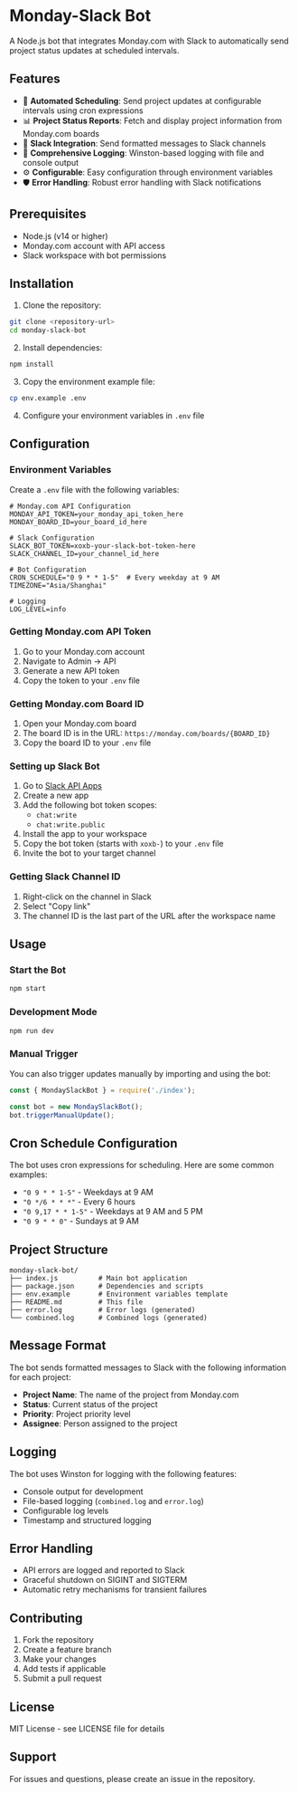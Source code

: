 # Monday-Slack Bot

A Node.js bot that integrates Monday.com with Slack to automatically send project status updates at scheduled intervals.

## Features

- 🔄 **Automated Scheduling**: Send project updates at configurable intervals using cron expressions
- 📊 **Project Status Reports**: Fetch and display project information from Monday.com boards
- 💬 **Slack Integration**: Send formatted messages to Slack channels
- 📝 **Comprehensive Logging**: Winston-based logging with file and console output
- ⚙️ **Configurable**: Easy configuration through environment variables
- 🛡️ **Error Handling**: Robust error handling with Slack notifications

## Prerequisites

- Node.js (v14 or higher)
- Monday.com account with API access
- Slack workspace with bot permissions

## Installation

1. Clone the repository:
```bash
git clone <repository-url>
cd monday-slack-bot
```

2. Install dependencies:
```bash
npm install
```

3. Copy the environment example file:
```bash
cp env.example .env
```

4. Configure your environment variables in `.env` file

## Configuration

### Environment Variables

Create a `.env` file with the following variables:

```env
# Monday.com API Configuration
MONDAY_API_TOKEN=your_monday_api_token_here
MONDAY_BOARD_ID=your_board_id_here

# Slack Configuration
SLACK_BOT_TOKEN=xoxb-your-slack-bot-token-here
SLACK_CHANNEL_ID=your_channel_id_here

# Bot Configuration
CRON_SCHEDULE="0 9 * * 1-5"  # Every weekday at 9 AM
TIMEZONE="Asia/Shanghai"

# Logging
LOG_LEVEL=info
```

### Getting Monday.com API Token

1. Go to your Monday.com account
2. Navigate to Admin → API
3. Generate a new API token
4. Copy the token to your `.env` file

### Getting Monday.com Board ID

1. Open your Monday.com board
2. The board ID is in the URL: `https://monday.com/boards/{BOARD_ID}`
3. Copy the board ID to your `.env` file

### Setting up Slack Bot

1. Go to [Slack API Apps](https://api.slack.com/apps)
2. Create a new app
3. Add the following bot token scopes:
   - `chat:write`
   - `chat:write.public`
4. Install the app to your workspace
5. Copy the bot token (starts with `xoxb-`) to your `.env` file
6. Invite the bot to your target channel

### Getting Slack Channel ID

1. Right-click on the channel in Slack
2. Select "Copy link"
3. The channel ID is the last part of the URL after the workspace name

## Usage

### Start the Bot

```bash
npm start
```

### Development Mode

```bash
npm run dev
```

### Manual Trigger

You can also trigger updates manually by importing and using the bot:

```javascript
const { MondaySlackBot } = require('./index');

const bot = new MondaySlackBot();
bot.triggerManualUpdate();
```

## Cron Schedule Configuration

The bot uses cron expressions for scheduling. Here are some common examples:

- `"0 9 * * 1-5"` - Weekdays at 9 AM
- `"0 */6 * * *"` - Every 6 hours
- `"0 9,17 * * 1-5"` - Weekdays at 9 AM and 5 PM
- `"0 9 * * 0"` - Sundays at 9 AM

## Project Structure

```
monday-slack-bot/
├── index.js          # Main bot application
├── package.json      # Dependencies and scripts
├── env.example       # Environment variables template
├── README.md         # This file
├── error.log         # Error logs (generated)
└── combined.log      # Combined logs (generated)
```

## Message Format

The bot sends formatted messages to Slack with the following information for each project:

- **Project Name**: The name of the project from Monday.com
- **Status**: Current status of the project
- **Priority**: Project priority level
- **Assignee**: Person assigned to the project

## Logging

The bot uses Winston for logging with the following features:

- Console output for development
- File-based logging (`combined.log` and `error.log`)
- Configurable log levels
- Timestamp and structured logging

## Error Handling

- API errors are logged and reported to Slack
- Graceful shutdown on SIGINT and SIGTERM
- Automatic retry mechanisms for transient failures

## Contributing

1. Fork the repository
2. Create a feature branch
3. Make your changes
4. Add tests if applicable
5. Submit a pull request

## License

MIT License - see LICENSE file for details

## Support

For issues and questions, please create an issue in the repository.
